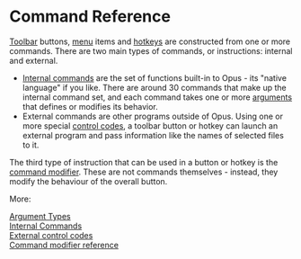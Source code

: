# Command Reference

[Toolbar](/Manual/customize/the_customize_dialog/toolbars.md) buttons, [menu](/Manual/customize/the_customize_dialog/context_menus.md) items and [hotkeys](/Manual/customize/the_customize_dialog/keys.md) are constructed from one or more commands. There are two main types of commands, or instructions: internal and external.

- [Internal commands](/Manual/reference/command_reference/internal_commands/README.md) are the set of functions built-in to Opus - its "native language" if you like. There are around 30 commands that make up the internal command set, and each command takes one or more [arguments](/Manual/customize/creating_your_own_buttons/internal_command_arguments.md) that defines or modifies its behavior.
- External commands are other programs outside of Opus. Using one or more special [control codes](/Manual/reference/command_reference/external_control_codes/README.md), a toolbar button or hotkey can launch an external program and pass information like the names of selected files to it.

The third type of instruction that can be used in a button or hotkey is the [command modifier](/Manual/customize/creating_your_own_buttons/command_modifiers.md). These are not commands themselves - instead, they modify the behaviour of the overall button.

More:

[Argument Types](/Manual/reference/command_reference/argument_types.md)  
[Internal Commands](/Manual/reference/command_reference/internal_commands/README.md)  
[External control codes](/Manual/reference/command_reference/external_control_codes/README.md)  
[Command modifier reference](/Manual/reference/command_reference/command_modifier_reference.md)  
